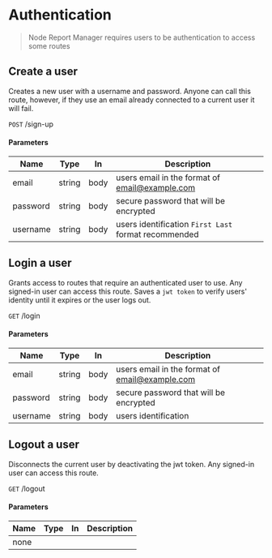 # Authentication

> Node Report Manager requires users to be authentication to access some routes

## Create a user

Creates a new user with a username and password. Anyone can call this route, however, if they use an email already connected to a current user it will fail.

`POST` /sign-up

#### Parameters

| Name        | Type   | In   | Description  |
| ----------- | -----  | ---  | ------------ |
| email       | string | body | users email in the format of email@example.com |
| password    | string | body | secure password that will be encrypted |
| username    | string | body | users identification `First Last` format recommended |

## Login a user

Grants access to routes that require an authenticated user to use. Any signed-in user can access this route. Saves a `jwt token` to verify users' identity until it expires or the user logs out.

`GET` /login

#### Parameters

| Name        | Type   | In   | Description  |
| ----------- | -----  | ---  | ------------ |
| email       | string | body | users email in the format of email@example.com |
| password    | string | body | secure password that will be encrypted |
| username    | string | body | users identification |

## Logout a user

Disconnects the current user by deactivating the jwt token. Any signed-in user can access this route.

`GET` /logout

#### Parameters

| Name        | Type   | In   | Description  |
| ----------- | -----  | ---  | ------------ |
| none        |        |      |              |
